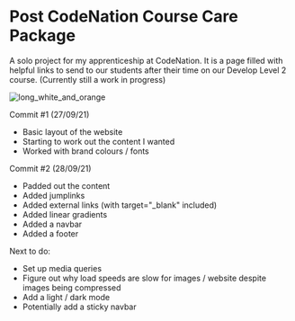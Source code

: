 # Post CodeNation Course Care Package
A solo project for my apprenticeship at CodeNation. 
It is a page filled with helpful links to send to our students after their time on our Develop Level 2 course. 
(Currently still a work in progress)

![long_white_and_orange](https://user-images.githubusercontent.com/80684537/135117116-c44ab7be-eb2e-49ff-9ac0-5795675be52a.png)

Commit #1 (27/09/21)

- Basic layout of the website
- Starting to work out the content I wanted
- Worked with brand colours / fonts

Commit #2 (28/09/21)

- Padded out the content
- Added jumplinks
- Added external links (with target="_blank" included)
- Added linear gradients
- Added a navbar
- Added a footer

Next to do:

- Set up media queries
- Figure out why load speeds are slow for images / website despite images being compressed
- Add a light / dark mode
- Potentially add a sticky navbar
